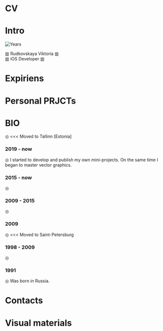 # CV 
# Intro
![Years](https://github.com/VikRudkovskaya/CV/raw/master/Screens/Exp-Years-v10-EN.png)

▥ Rudkovskaya Viktoria ▥  
▥ iOS Developer ▥  


# Expiriens

# Personal PRJCTs

# BIO
◎ <<<  Moved to Tallinn [Estonia] 

### 2019 - now
◎ I started to develop and publish my own mini-projects. On the same time I began to master vector graphics.

### 2015 - now
◎ 

### 2009 - 2015
◎ 

### 2009
◎ <<< Moved to Saint-Petersburg

### 1998 - 2009
◎ 

### 1991
◎ Was born in Russia. 

# Contacts

# Visual materials
